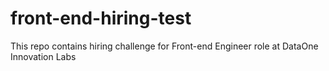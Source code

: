 # front-end-hiring-test
This repo contains hiring challenge for Front-end Engineer role at DataOne Innovation Labs
